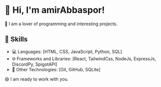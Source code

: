 # 👋 Hi, I'm amirAbbaspor!

💬 I am a lover of programming and interesting projects.

## 🔧 Skills

- 💻 Languages: [HTML, CSS, JavaScript, Python, SQL]
- 🌐 Frameworks and Libraries: [React, TailwindCss, NodeJs, ExpressJs, DiscordPy, SpigotAPI] 
- 🧠 Other Technologies: [Git, GitHub, SQLite]

😄 I am ready to work with you.
